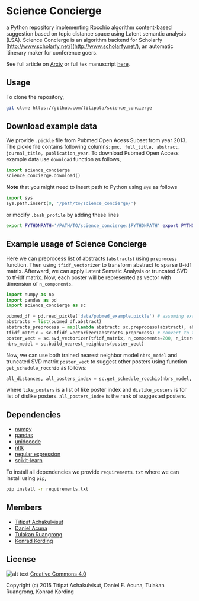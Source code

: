 # Science Concierge

a Python repository implementing Rocchio algorithm content-based suggestion
based on topic distance space using Latent semantic analysis (LSA).
Science Concierge is an algorithm backend for Scholarfy
[http://www.scholarfy.net/](http://www.scholarfy.net/),
an automatic itinerary maker for conference goers.

See full article on [Arxiv](http://arxiv.org/abs/1604.01070) or full tex manuscript
[here](https://github.com/titipata/science_concierge_manuscript).


## Usage

To clone the repository,

```bash
git clone https://github.com/titipata/science_concierge
```

## Download example data

We provide `.pickle` file from Pubmed Open Acess Subset from year 2013.
The pickle file contains following columns:
`pmc, full_title, abstract, journal_title, publication_year`.
To download Pubmed Open Access example data use `download` function as follows,

```python
import science_concierge
science_concierge.download()
```

**Note** that you might need to insert path to Python using `sys` as follows

```python
import sys
sys.path.insert(0, '/path/to/science_concierge/')
```

or modify `.bash_profile` by adding these lines

```bash
export PYTHONPATH='/PATH/TO/science_concierge:$PYTHONPATH' export PYTHONPATH
```


## Example usage of Science Concierge

Here we can preprocess list of abstracts (`abstracts`) using `preprocess` function.
Then using `tfidf_vectorizer` to transform abstract to sparse tf-idf matrix.
Afterward, we can apply Latent Sematic Analysis or truncated SVD to tf-idf matrix.
Now, each poster will be represented as vector with dimension of `n_components`.

```python
import numpy as np
import pandas as pd
import science_concierge as sc

pubmed_df = pd.read_pickle('data/pubmed_example.pickle') # assuming example data is downloaded
abstracts = list(pubmed_df.abstract)
abstracts_preprocess = map(lambda abstract: sc.preprocess(abstract), abstracts) # stemming string
tfidf_matrix = sc.tfidf_vectorizer(abstracts_preprocess) # convert to tf-idf matrix
poster_vect = sc.svd_vectorizer(tfidf_matrix, n_components=200, n_iter=150)
nbrs_model = sc.build_nearest_neighbors(poster_vect)
```

Now, we can use both trained nearest neighbor model `nbrs_model` and
truncated SVD matrix `poster_vect` to suggest other posters using function
`get_schedule_rocchio` as follows:

```python
all_distances, all_posters_index = sc.get_schedule_rocchio(nbrs_model, poster_vect, like_posters=[10], dislike_posters=[])
```

where `like_posters` is a list of like poster index and `dislike_posters` is for
list of dislike posters. `all_posters_index` is the rank of suggested posters.


## Dependencies

- [numpy](http://www.numpy.org/)
- [pandas](http://pandas.pydata.org/)
- [unidecode](https://pypi.python.org/pypi/Unidecode)
- [nltk](http://www.nltk.org/)
- [regular expression](https://docs.python.org/2/library/re.html)
- [scikit-learn](http://scikit-learn.org/)

To install all dependencies we provide `requirements.txt` where we can install using `pip`,

```bash
pip install -r requirements.txt
```

## Members

- [Titipat Achakulvisut](http://titipata.github.io)
- [Daniel Acuna](http://www.scienceofscience.org)
- [Tulakan Ruangrong](http://github.com/bluenex)
- [Konrad Kording](http://koerding.com/)


## License

![alt text](https://licensebuttons.net/l/by-nc-sa/3.0/88x31.png)
[Creative Commons 4.0](https://creativecommons.org/licenses/by-nc-sa/4.0/legalcode)

Copyright (c) 2015 Titipat Achakulvisut, Daniel E. Acuna, Tulakan Ruangrong, Konrad Kording
